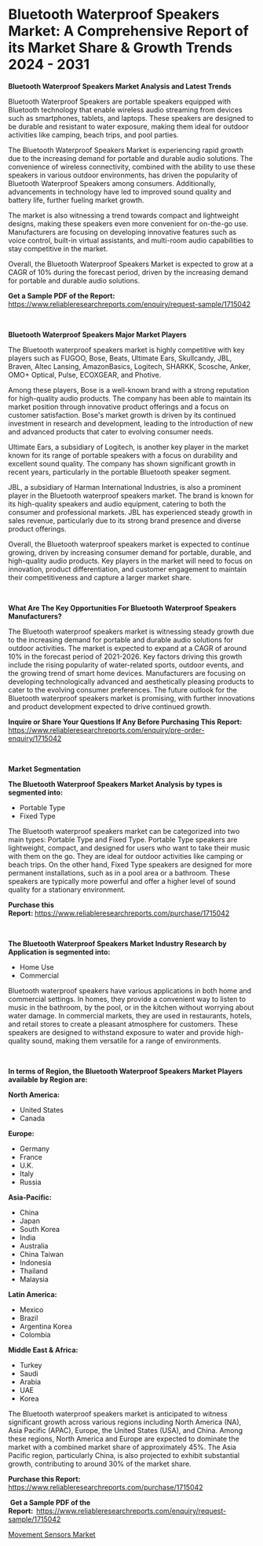 <p><h1>Bluetooth Waterproof Speakers Market: A Comprehensive Report of its Market Share & Growth Trends 2024 - 2031</h1></p><p><strong>Bluetooth Waterproof Speakers Market Analysis and Latest Trends</strong></p>
<p><p>Bluetooth Waterproof Speakers are portable speakers equipped with Bluetooth technology that enable wireless audio streaming from devices such as smartphones, tablets, and laptops. These speakers are designed to be durable and resistant to water exposure, making them ideal for outdoor activities like camping, beach trips, and pool parties.</p><p>The Bluetooth Waterproof Speakers Market is experiencing rapid growth due to the increasing demand for portable and durable audio solutions. The convenience of wireless connectivity, combined with the ability to use these speakers in various outdoor environments, has driven the popularity of Bluetooth Waterproof Speakers among consumers. Additionally, advancements in technology have led to improved sound quality and battery life, further fueling market growth.</p><p>The market is also witnessing a trend towards compact and lightweight designs, making these speakers even more convenient for on-the-go use. Manufacturers are focusing on developing innovative features such as voice control, built-in virtual assistants, and multi-room audio capabilities to stay competitive in the market.</p><p>Overall, the Bluetooth Waterproof Speakers Market is expected to grow at a CAGR of 10% during the forecast period, driven by the increasing demand for portable and durable audio solutions.</p></p>
<p><strong>Get a Sample PDF of the Report:&nbsp;</strong> <a href="https://www.reliableresearchreports.com/enquiry/request-sample/1715042">https://www.reliableresearchreports.com/enquiry/request-sample/1715042</a></p>
<p>&nbsp;</p>
<p><strong>Bluetooth Waterproof Speakers Major Market Players</strong></p>
<p><p>The Bluetooth waterproof speakers market is highly competitive with key players such as FUGOO, Bose, Beats, Ultimate Ears, Skullcandy, JBL, Braven, Altec Lansing, AmazonBasics, Logitech, SHARKK, Scosche, Anker, OMO+ Optical, Pulse, ECOXGEAR, and Photive.</p><p>Among these players, Bose is a well-known brand with a strong reputation for high-quality audio products. The company has been able to maintain its market position through innovative product offerings and a focus on customer satisfaction. Bose's market growth is driven by its continued investment in research and development, leading to the introduction of new and advanced products that cater to evolving consumer needs.</p><p>Ultimate Ears, a subsidiary of Logitech, is another key player in the market known for its range of portable speakers with a focus on durability and excellent sound quality. The company has shown significant growth in recent years, particularly in the portable Bluetooth speaker segment.</p><p>JBL, a subsidiary of Harman International Industries, is also a prominent player in the Bluetooth waterproof speakers market. The brand is known for its high-quality speakers and audio equipment, catering to both the consumer and professional markets. JBL has experienced steady growth in sales revenue, particularly due to its strong brand presence and diverse product offerings.</p><p>Overall, the Bluetooth waterproof speakers market is expected to continue growing, driven by increasing consumer demand for portable, durable, and high-quality audio products. Key players in the market will need to focus on innovation, product differentiation, and customer engagement to maintain their competitiveness and capture a larger market share.</p></p>
<p>&nbsp;</p>
<p><strong>What Are The Key Opportunities For Bluetooth Waterproof Speakers Manufacturers?</strong></p>
<p><p>The Bluetooth waterproof speakers market is witnessing steady growth due to the increasing demand for portable and durable audio solutions for outdoor activities. The market is expected to expand at a CAGR of around 10% in the forecast period of 2021-2026. Key factors driving this growth include the rising popularity of water-related sports, outdoor events, and the growing trend of smart home devices. Manufacturers are focusing on developing technologically advanced and aesthetically pleasing products to cater to the evolving consumer preferences. The future outlook for the Bluetooth waterproof speakers market is promising, with further innovations and product development expected to drive continued growth.</p></p>
<p><strong>Inquire or Share Your Questions If Any Before Purchasing This Report:</strong> <a href="https://www.reliableresearchreports.com/enquiry/pre-order-enquiry/1715042">https://www.reliableresearchreports.com/enquiry/pre-order-enquiry/1715042</a></p>
<p>&nbsp;</p>
<p><strong>Market Segmentation</strong></p>
<p><strong>The Bluetooth Waterproof Speakers Market Analysis by types is segmented into:</strong></p>
<p><ul><li>Portable Type</li><li>Fixed Type</li></ul></p>
<p><p>The Bluetooth waterproof speakers market can be categorized into two main types: Portable Type and Fixed Type. Portable Type speakers are lightweight, compact, and designed for users who want to take their music with them on the go. They are ideal for outdoor activities like camping or beach trips. On the other hand, Fixed Type speakers are designed for more permanent installations, such as in a pool area or a bathroom. These speakers are typically more powerful and offer a higher level of sound quality for a stationary environment.</p></p>
<p><strong>Purchase this Report:&nbsp;</strong><a href="https://www.reliableresearchreports.com/purchase/1715042">https://www.reliableresearchreports.com/purchase/1715042</a></p>
<p>&nbsp;</p>
<p><strong>The Bluetooth Waterproof Speakers Market Industry Research by Application is segmented into:</strong></p>
<p><ul><li>Home Use</li><li>Commercial</li></ul></p>
<p><p>Bluetooth waterproof speakers have various applications in both home and commercial settings. In homes, they provide a convenient way to listen to music in the bathroom, by the pool, or in the kitchen without worrying about water damage. In commercial markets, they are used in restaurants, hotels, and retail stores to create a pleasant atmosphere for customers. These speakers are designed to withstand exposure to water and provide high-quality sound, making them versatile for a range of environments.</p></p>
<p>&nbsp;</p>
<p><strong>In terms of Region, the Bluetooth Waterproof Speakers Market Players available by Region are:</strong></p>
<p>
    <p> <strong> North America: </strong>
        <ul>
            <li>United States</li>
            <li>Canada</li>
        </ul>
        </p> 
    <p> <strong> Europe: </strong>
        <ul>
            <li>Germany</li>
            <li>France</li>
            <li>U.K.</li>
            <li>Italy</li>
            <li>Russia</li>
        </ul>
        </p> 
    <p> <strong> Asia-Pacific: </strong>
        <ul>
            <li>China</li>
            <li>Japan</li>
            <li>South Korea</li>
            <li>India</li>
            <li>Australia</li>
            <li>China Taiwan</li>
            <li>Indonesia</li>
            <li>Thailand</li>
            <li>Malaysia</li>
        </ul>
        </p> 
    <p> <strong> Latin America: </strong>
        <ul>
            <li>Mexico</li>
            <li>Brazil</li>
            <li>Argentina Korea</li>
            <li>Colombia</li>
        </ul>
        </p> 
    <p> <strong> Middle East & Africa: </strong>
        <ul>
            <li>Turkey</li>
            <li>Saudi</li>
            <li>Arabia</li>
            <li>UAE</li>
            <li>Korea</li>
        </ul>
    </p>
    </p>
<p><p>The Bluetooth waterproof speakers market is anticipated to witness significant growth across various regions including North America (NA), Asia Pacific (APAC), Europe, the United States (USA), and China. Among these regions, North America and Europe are expected to dominate the market with a combined market share of approximately 45%. The Asia Pacific region, particularly China, is also projected to exhibit substantial growth, contributing to around 30% of the market share.</p></p>
<p><strong>Purchase this Report: </strong><a href="https://www.reliableresearchreports.com/purchase/1715042">https://www.reliableresearchreports.com/purchase/1715042</a></p>
<p>&nbsp;<strong>Get a Sample PDF of the Report:&nbsp;&nbsp;</strong><a href="https://www.reliableresearchreports.com/enquiry/request-sample/1715042">https://www.reliableresearchreports.com/enquiry/request-sample/1715042</a></p>
<p><strong></strong></p>
<p><p><a href="https://github.com/shotows/Market-Research-Report-List-2/blob/main/movement-sensors-market.md">Movement Sensors Market</a></p></p>